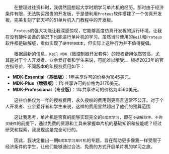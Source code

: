 &emsp;&emsp;在整理过往资料时，我偶然回想起大学时期学习单片机的经历。那时由于经济条件有限，无法购买昂贵的开发板，于是便利用`Proteus`软件搭建了一个仿真开发板，完美复刻了郭天祥的51单片机入门教程中的开发板。

&emsp;&emsp;`Proteus`的强大功能让我深感惊叹，它能够高度仿真开发板的运行环境，让我在没有硬件设备的情况下也能进行单片机的学习。虽然当时使用的`Keil`和`Proteus`软件都是破解版，看似实现了`硬件的0成本`，但实际上这种行为并不值得提倡。

&emsp;&emsp;根据最新的信息，`Keil MDK`（微控制器开发套件）的授权费用依然较高，尤其是对于个人开发者、业余爱好者和学生来说，可能难以承受。。根据2023年的官方指导价，不同版本的年授权费用如下：
-   **MDK-Essential（基础版）**：1年共享许可的价格为1845美元。
-   **MDK-Plus（增强版）**：1年共享许可的价格为3170美元。
-   **MDK-Professional（专业版）**：1年共享许可的价格为4560美元。

&emsp;&emsp;这些价格仅为一年的授权费用，永久授权的费用则更高且通常不公开。对于个人开发者、业余爱好者和学生来说，这样的费用显然超出了他们的预算范围

&emsp;&emsp;这让我思考，单片机是否真的能够实现完全的`0成本学习`，即在`不破解软件、不购买硬件`的前提下，通过免费的资源和工具来掌握单片机的基础知识和技能呢？经过研究和探索，我发现这是完全可行的。

&emsp;&emsp;因此，我决定推出一期`0成本学习单片机`的专题，旨在帮助更多像我一样受限于经济条件的学生，让他们能够通过合法、免费的方式开启单片机的学习之旅。